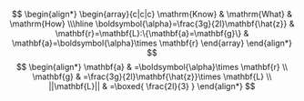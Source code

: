 $$
\begin{align*}
\begin{array}{c|c|c}
\mathrm{Know} & \mathrm{What} & \mathrm{How} \\\hline
\boldsymbol{\alpha}=\frac{3g}{2l}\mathbf{\hat{z}} & \mathbf{r}=\mathbf{L}:\{\mathbf{a}=\mathbf{g}\} & \mathbf{a}=\boldsymbol{\alpha}\times \mathbf{r}
\end{array}
\end{align*}
$$
$$
\begin{align*}
\mathbf{a} & =\boldsymbol{\alpha}\times \mathbf{r} \\
\mathbf{g} & =\frac{3g}{2l}\mathbf{\hat{z}}\times \mathbf{L} \\
||\mathbf{L}|| & =\boxed{ \frac{2l}{3} }
\end{align*}
$$